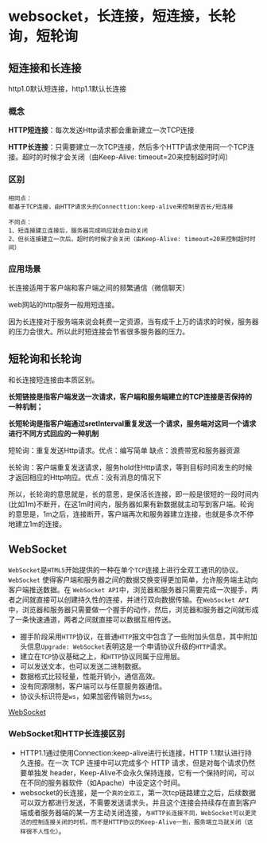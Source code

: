 # websocket，长连接，短连接，长轮询，短轮询

## 短连接和长连接

http1.0默认短连接，http1.1默认长连接

### 概念

**HTTP短连接**：每次发送Http请求都会重新建立一次TCP连接

**HTTP长连接**：只需要建立一次TCP连接，然后多个HTTP请求使用同一个TCP连接。超时的时候才会关闭（由Keep-Alive: timeout=20来控制超时时间）



### 区别

```
相同点：
都基于TCP连接，由HTTP请求头的Connecttion:keep-alive来控制是否长/短连接

不同点：
1、短连接建立连接后，服务器完成响应就会自动关闭
2、但长连接建立一次后，超时的时候才会关闭（由Keep-Alive: timeout=20来控制超时时间）
```



### 应用场景

长连接适用于客户端和客户端之间的频繁通信（微信聊天）

web网站的http服务一般用短连接。

因为长连接对于服务端来说会耗费一定资源，当有成千上万的请求的时候，服务器的压力会很大。所以此时短连接会节省很多服务器的压力。







## 短轮询和长轮询

和长连接短连接由本质区别。

**长短链接是指客户端发送一次请求，客户端和服务端建立的TCP连接是否保持的一种机制；**

**长短轮询是指客户端通过sretInterval重复发送一个请求，服务端对这同一个请求进行不同方式回应的一种机制**



短轮询：重复发送Http请求。优点：编写简单   缺点：浪费带宽和服务器资源

长轮询：客户端重复发送请求，服务hold住Http请求，等到目标时间发生的时候才返回相应的Http响应。优点：没有消息的情况下

所以，长轮询的意思就是，长的意思，是保活长连接，即一般是很短的一段时间内(比如1m)不断开，在这1m时间内，服务器如果有新数据就主动写到客户端。轮询的意思是，1m之后，连接断开，客户端再次和服务器建立连接，也就是多次不停地建立1m的连接。



## WebSocket

`WebSocket`是`HTML5`开始提供的一种在单个`TCP`连接上进行全双工通讯的协议。`WebSocket` 使得客户端和服务器之间的数据交换变得更加简单，允许服务端主动向客户端推送数据。在 `WebSocket API`中，浏览器和服务器只需要完成一次握手，两者之间就直接可以创建持久性的连接，并进行双向数据传输。在`WebSocket API`中，浏览器和服务器只需要做一个握手的动作，然后，浏览器和服务器之间就形成了一条快速通道，两者之间就直接可以数据互相传送。

- 握手阶段采用`HTTP`协议，在普通`HTTP`报文中包含了一些附加头信息，其中附加头信息`Upgrade: WebSocket`表明这是一个申请协议升级的`HTTP`请求。
- 建立在`TCP`协议基础之上，和`HTTP`协议同属于应用层。
- 可以发送文本，也可以发送二进制数据。
- 数据格式比较轻量，性能开销小，通信高效。
- 没有同源限制，客户端可以与任意服务器通信。
- 协议头标识符是`ws`，如果加密传输则为`wss`。

[WebSocket](https://github.com/WindrunnerMax/EveryDay/blob/2c2d3e2addc3ef3ba4c5faa2183ecea4f41e0d23/HTML/HTML5%E6%96%B0%E7%89%B9%E6%80%A7.md)

### WebSocket和HTTP长连接区别

- HTTP1.1通过使用Connection:keep-alive进行长连接，HTTP 1.1默认进行持久连接。在一次 TCP 连接中可以完成多个 HTTP 请求，但是对每个请求仍然要单独发 header，Keep-Alive不会永久保持连接，它有一个保持时间，可以在不同的服务器软件（如Apache）中设定这个时间。
- websocket的长连接，是一个`真的全双工`，第一次tcp链路建立之后，后续数据可以双方都进行发送，不需要发送请求头，并且这个连接会持续存在直到客户端或者服务器端的某一方主动关闭连接，`与HTTP长连接不同，WebSocket可以更灵活的控制连接关闭的时机，而不是HTTP协议的Keep-Alive一到，服务端立马就关闭（这样很不人性化）`。





































































